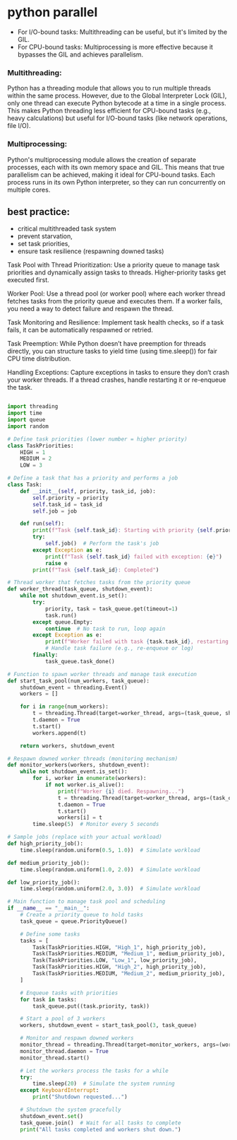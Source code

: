 # python parallel


* For I/O-bound tasks: Multithreading can be useful, but it's limited by the GIL.
* For CPU-bound tasks: Multiprocessing is more effective because it bypasses the GIL and achieves parallelism.


### Multithreading:

Python has a threading module that allows you to run multiple threads within the same process. However, due to the Global Interpreter Lock (GIL), only one thread can execute Python bytecode at a time in a single process. This makes Python threading less efficient for CPU-bound tasks (e.g., heavy calculations) but useful for I/O-bound tasks (like network operations, file I/O).

### Multiprocessing:

Python's multiprocessing module allows the creation of separate processes, each with its own memory space and GIL. This means that true parallelism can be achieved, making it ideal for CPU-bound tasks. Each process runs in its own Python interpreter, so they can run concurrently on multiple cores.


## best practice:

 * critical multithreaded task system 
 * prevent starvation, 
 * set task priorities, 
 * ensure task resilience (respawning downed tasks)



Task Pool with Thread Prioritization: Use a priority queue to manage task priorities and dynamically assign tasks to threads. Higher-priority tasks get executed first.

Worker Pool: Use a thread pool (or worker pool) where each worker thread fetches tasks from the priority queue and executes them. If a worker fails, you need a way to detect failure and respawn the thread.

Task Monitoring and Resilience: Implement task health checks, so if a task fails, it can be automatically respawned or retried.

Task Preemption: While Python doesn’t have preemption for threads directly, you can structure tasks to yield time (using time.sleep()) for fair CPU time distribution.

Handling Exceptions: Capture exceptions in tasks to ensure they don’t crash your worker threads. If a thread crashes, handle restarting it or re-enqueue the task.

```python

import threading
import time
import queue
import random

# Define task priorities (lower number = higher priority)
class TaskPriorities:
    HIGH = 1
    MEDIUM = 2
    LOW = 3

# Define a task that has a priority and performs a job
class Task:
    def __init__(self, priority, task_id, job):
        self.priority = priority
        self.task_id = task_id
        self.job = job

    def run(self):
        print(f"Task {self.task_id}: Starting with priority {self.priority}")
        try:
            self.job()  # Perform the task's job
        except Exception as e:
            print(f"Task {self.task_id} failed with exception: {e}")
            raise e
        print(f"Task {self.task_id}: Completed")

# Thread worker that fetches tasks from the priority queue
def worker_thread(task_queue, shutdown_event):
    while not shutdown_event.is_set():
        try:
            priority, task = task_queue.get(timeout=1)
            task.run()
        except queue.Empty:
            continue  # No task to run, loop again
        except Exception as e:
            print(f"Worker failed with task {task.task_id}, restarting...")
            # Handle task failure (e.g., re-enqueue or log)
        finally:
            task_queue.task_done()

# Function to spawn worker threads and manage task execution
def start_task_pool(num_workers, task_queue):
    shutdown_event = threading.Event()
    workers = []

    for i in range(num_workers):
        t = threading.Thread(target=worker_thread, args=(task_queue, shutdown_event))
        t.daemon = True
        t.start()
        workers.append(t)

    return workers, shutdown_event

# Respawn downed worker threads (monitoring mechanism)
def monitor_workers(workers, shutdown_event):
    while not shutdown_event.is_set():
        for i, worker in enumerate(workers):
            if not worker.is_alive():
                print(f"Worker {i} died. Respawning...")
                t = threading.Thread(target=worker_thread, args=(task_queue, shutdown_event))
                t.daemon = True
                t.start()
                workers[i] = t
        time.sleep(5)  # Monitor every 5 seconds

# Sample jobs (replace with your actual workload)
def high_priority_job():
    time.sleep(random.uniform(0.5, 1.0))  # Simulate workload

def medium_priority_job():
    time.sleep(random.uniform(1.0, 2.0))  # Simulate workload

def low_priority_job():
    time.sleep(random.uniform(2.0, 3.0))  # Simulate workload

# Main function to manage task pool and scheduling
if __name__ == "__main__":
    # Create a priority queue to hold tasks
    task_queue = queue.PriorityQueue()

    # Define some tasks
    tasks = [
        Task(TaskPriorities.HIGH, "High_1", high_priority_job),
        Task(TaskPriorities.MEDIUM, "Medium_1", medium_priority_job),
        Task(TaskPriorities.LOW, "Low_1", low_priority_job),
        Task(TaskPriorities.HIGH, "High_2", high_priority_job),
        Task(TaskPriorities.MEDIUM, "Medium_2", medium_priority_job),
    ]

    # Enqueue tasks with priorities
    for task in tasks:
        task_queue.put((task.priority, task))

    # Start a pool of 3 workers
    workers, shutdown_event = start_task_pool(3, task_queue)

    # Monitor and respawn downed workers
    monitor_thread = threading.Thread(target=monitor_workers, args=(workers, shutdown_event))
    monitor_thread.daemon = True
    monitor_thread.start()

    # Let the workers process the tasks for a while
    try:
        time.sleep(20)  # Simulate the system running
    except KeyboardInterrupt:
        print("Shutdown requested...")

    # Shutdown the system gracefully
    shutdown_event.set()
    task_queue.join()  # Wait for all tasks to complete
    print("All tasks completed and workers shut down.")


```